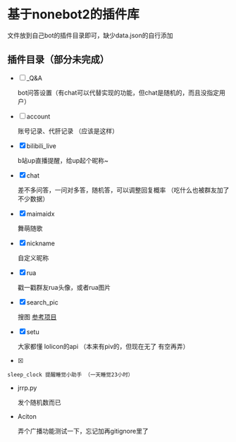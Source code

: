 # 基于nonebot2的插件库
 文件放到自己bot的插件目录即可，缺少data.json的自行添加
## 插件目录（部分未完成）

- [ ] _Q&A

    bot问答设置（有chat可以代替实现的功能，但chat是随机的，而且没指定用户）

- [ ] account 

    账号记录、代肝记录 （应该是这样）

- [x] bilibili_live 

    b站up直播提醒，给up起个昵称~

- [x] chat 

    差不多问答，一问对多答，随机答，可以调整回复概率 （吃什么也被群友加了不少数据）

- [x] maimaidx 

    舞萌随歌

- [x] nickname 

    自定义昵称

- [x] rua 

    戳一戳群友rua头像，或者rua图片

- [x] search_pic 

    搜图 [参考项目](https://github.com/pcrbot/Hoshino-plugin-transplant/tree/master/image)

- [x] setu 

    大家都懂 lolicon的api （本来有piv的，但现在无了 有空再弄）

- [x] 

    sleep_clock 提醒睡觉小助手 （一天睡觉23小时）

- jrrp.py 

    发个随机数而已

- Aciton 

    弄个广播功能测试一下，忘记加再gitignore里了